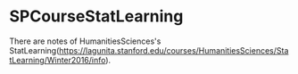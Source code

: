 # SPCourseStatLearning
There are notes of HumanitiesSciences's StatLearning(https://lagunita.stanford.edu/courses/HumanitiesSciences/StatLearning/Winter2016/info).
